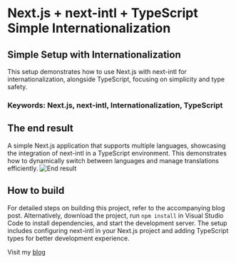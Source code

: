# Next.js + next-intl + TypeScript Simple Internationalization

## Simple Setup with Internationalization

This setup demonstrates how to use Next.js with next-intl for internationalization, alongside TypeScript, focusing on simplicity and type safety.

### Keywords: Next.js, next-intl, Internationalization, TypeScript

## The end result

A simple Next.js application that supports multiple languages, showcasing the integration of next-intl in a TypeScript environment. This demonstrates how to dynamically switch between languages and manage translations efficiently.
![End result](public/next-intl.gif)

## How to build

For detailed steps on building this project, refer to the accompanying blog post. Alternatively, download the project, run `npm install` in Visual Studio Code to install dependencies, and start the development server. The setup includes configuring next-intl in your Next.js project and adding TypeScript types for better development experience.

Visit my [blog](https://balazsfarago.dev/blog/Nextjs14-next-intl-3)
